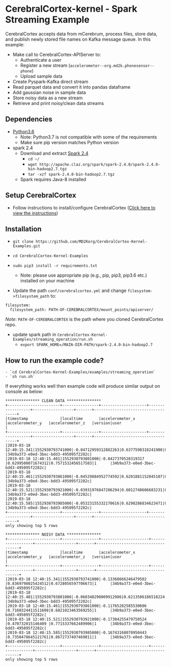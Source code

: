 # CerebralCortex-kernel - Spark Streaming Example
CerebralCortex accepts data from mCerebrum, process files, store data, and publish newly stored file names on Kafka message queue.
In this example:
 - Make call to CerebralCortex-APIServer to:
    - Authenticate a user
    - Register a new stream (`accelerometer--org.md2k.phonesensor--phone`)
    - Upload sample data
 - Create Pyspark-Kafka direct stream
 - Read parquet data and convert it into pandas dataframe
 - Add gaussian noise in sample data
 - Store noisy data as a new stream
 - Retrieve and print noisy/clean data streams

## Dependencies
* [Python3.6](https://www.python.org/downloads/release/python-360/) 
    - Note: Python3.7 is not compatible with some of the requirements
    - Make sure pip version matches Python version 
* spark 2.4
    - Download and extract [Spark 2.4](https://spark.apache.org/downloads.html)
        - `cd ~/`
        - `wget http://apache.claz.org/spark/spark-2.4.0/spark-2.4.0-bin-hadoop2.7.tgz` 
        - `tar -xzf spark-2.4.0-bin-hadoop2.7.tgz`
    - Spark requires Java-8 installed

## Setup CerebralCortex
- Follow instructions to install/configure CerebralCortex ([Click here to view the instructions](https://github.com/MD2Korg/CerebralCortex))


## Installation

* `git clone https://github.com/MD2Korg/CerebralCortex-Kernel-Examples.git`
 
* `cd CerebralCortex-Kernel-Examples`

* `sudo pip3 install -r requirements.txt`

    - Note: please use appropriate pip (e.g., pip, pip3, pip3.6 etc.) installed on your machine 

- Update the path  `conf/cerebralcortex.yml` and change `filesystem->filesystem_path` to:
```
filesystem:
  filesystem_path: PATH-OF-CEREBRALCORTEX/mount_points/apiserver/
```

*Note*:  `PATH-OF-CEREBRALCORTEX` is the path where you cloned CerebralCortex repo.

- update spark path in `CerebralCortex-Kernel-Examples/streaming_operation/run.sh`
    - `export SPARK_HOME=/MAIN-DIR-PATH/spark-2.4.0-bin-hadoop2.7`

## How to run the example code?
    - `cd CerebralCortex-Kernel-Examples/examples/streaming_operation`
    - `sh run.sh`

If everything works well then example code will produce similar output on console as below:

```
*************** CLEAN DATA ***************
+-----------------------+----------------+--------------------+------------------+------------------+-------+------------------------------------+
|timestamp              |localtime       |accelerometer_x     |accelerometer_y   |accelerometer_z   |version|user                                |
+-----------------------+----------------+--------------------+------------------+------------------+-------+------------------------------------+
|2019-03-18 12:40:15.341|1552930793741000|-0.04712959312882263|0.6377598318241908|0.7602050034642583|1      |34b9a373-e0ed-3bec-bdd3-495095f2282c|
|2019-03-18 12:40:15.401|1552930793801000|-0.0427370528319317 |0.6299500071674312|0.7571532456517583|1      |34b9a373-e0ed-3bec-bdd3-495095f2282c|
|2019-03-18 12:40:15.461|1552930793861000|-0.04529884952774592|0.6201881152045107|0.7620341916332186|1      |34b9a373-e0ed-3bec-bdd3-495095f2282c|
|2019-03-18 12:40:15.521|1552930793921000|-0.03931976847206294|0.6012740606683231|0.7962023689355567|1      |34b9a373-e0ed-3bec-bdd3-495095f2282c|
|2019-03-18 12:40:15.585|1552930793985000|-0.05323155332170616|0.6298286834623471|0.7572761247889589|1      |34b9a373-e0ed-3bec-bdd3-495095f2282c|
+-----------------------+----------------+--------------------+------------------+------------------+-------+------------------------------------+
only showing top 5 rows

*************** NOISY DATA ***************
+-----------------------+----------------+---------------------+------------------+------------------+-------+------------------------------------+
|timestamp              |localtime       |accelerometer_x      |accelerometer_y   |accelerometer_z   |version|user                                |
+-----------------------+----------------+---------------------+------------------+------------------+-------+------------------------------------+
|2019-03-18 12:40:15.341|1552930793741000|-0.13368666246479502 |0.8369798025424512|0.6728056597706673|1      |34b9a373-e0ed-3bec-bdd3-495095f2282c|
|2019-03-18 12:40:15.401|1552930793801000|-0.060348290009912986|0.6213506186518224|0.9612845134658468|1      |34b9a373-e0ed-3bec-bdd3-495095f2282c|
|2019-03-18 12:40:15.461|1552930793861000|-0.11765282585530606 |0.7160324411511608|0.6821023463569255|1      |34b9a373-e0ed-3bec-bdd3-495095f2282c|
|2019-03-18 12:40:15.521|1552930793921000|-0.17304255479750524 |0.470732015146409 |0.7715337662489906|1      |34b9a373-e0ed-3bec-bdd3-495095f2282c|
|2019-03-18 12:40:15.585|1552930793985000|-0.16743168070950443 |0.7350478645121761|0.8672737497469011|1      |34b9a373-e0ed-3bec-bdd3-495095f2282c|
+-----------------------+----------------+---------------------+------------------+------------------+-------+------------------------------------+
only showing top 5 rows

```

